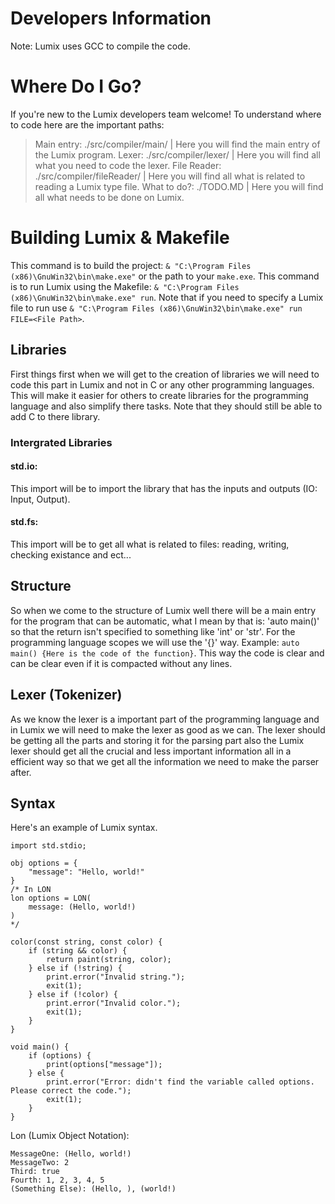 # Developers Information

Note: Lumix uses GCC to compile the code.

# Where Do I Go?
If you're new to the Lumix developers team welcome! To understand where to code here are the important paths:
> Main entry: ./src/compiler/main/ | Here you will find the main entry of the Lumix program.
> Lexer: ./src/compiler/lexer/ | Here you will find all what you need to code the lexer.
> File Reader: ./src/compiler/fileReader/ | Here you will find all what is related to reading a Lumix type file.
> What to do?: ./TODO.MD | Here you will find all what needs to be done on Lumix.

# Building Lumix & Makefile
This command is to build the project: `& "C:\Program Files (x86)\GnuWin32\bin\make.exe"` or the path to your `make.exe`.
This command is to run Lumix using the Makefile: `& "C:\Program Files (x86)\GnuWin32\bin\make.exe" run`. Note that if you need to specify a Lumix file to run use `& "C:\Program Files (x86)\GnuWin32\bin\make.exe" run FILE=<File Path>`.

## Libraries
First things first when we will get to the creation of libraries we will need to code this part in Lumix and not in C or any other programming languages. This will make it easier for others to create libraries for the programming language and also simplify there tasks. Note that they should still be able to add C to there library.

### Intergrated Libraries
#### std.io:
This import will be to import the library that has the inputs and outputs (IO: Input, Output).

#### std.fs:
This import will be to get all what is related to files: reading, writing, checking existance and ect...

## Structure
So when we come to the structure of Lumix well there will be a main entry for the program that can be automatic, what I mean by that is: 'auto main()' so that the return isn't specified to something like 'int' or 'str'. For the programming language scopes we will use the '{}' way. Example: `auto main() {Here is the code of the function}`. This way the code is clear and can be clear even if it is compacted without any lines.

## Lexer (Tokenizer)
As we know the lexer is a important part of the programming language and in Lumix we will need to make the lexer as good as we can. The lexer should be getting all the parts and storing it for the parsing part also the Lumix lexer should get all the crucial and less important information all in a efficient way so that we get all the information we need to make the parser after.

## Syntax
Here's an example of Lumix syntax.
```
import std.stdio;

obj options = {
    "message": "Hello, world!"
}
/* In LON
lon options = LON(
    message: (Hello, world!)
)
*/

color(const string, const color) {
    if (string && color) {
        return paint(string, color);
    } else if (!string) {
        print.error("Invalid string.");
        exit(1);
    } else if (!color) {
        print.error("Invalid color.");
        exit(1);
    }
}

void main() {
    if (options) {
        print(options["message"]);
    } else {
        print.error("Error: didn't find the variable called options. Please correct the code.");
        exit(1);
    }
}
```

Lon (Lumix Object Notation):
```
MessageOne: (Hello, world!)
MessageTwo: 2
Third: true
Fourth: 1, 2, 3, 4, 5
(Something Else): (Hello, ), (world!)
```